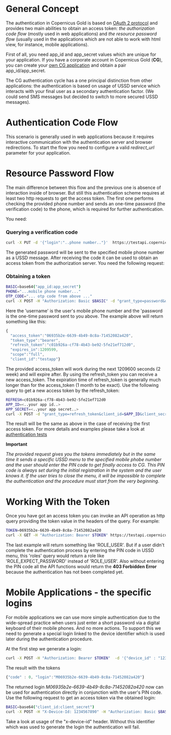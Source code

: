 # General Concept

The authentication in Copernicus Gold is based on [OAuth 2 protocol](https://tools.ietf.org/html/rfc6749) and provides two 
main abilities to obtain an access token: *the authorization code flow* (mostly used in web applications) and 
*the resource password flow* (usually used in the applications which are not able to work with html view, for instance, mobile applications).

First of all, you need app\_id and app\_secret values which are unique for your application. If you have a corporate
account in Copernicus Gold (**CG**), you can create your [own CG application](./applications/registration.md) and obtain a pair app\_id/app\_secret. 

The CG authentication cycle has a one principal distinction from other applications: the authentication 
is based on usage of USSD service which interacts with your final user as a secondary authentication factor.
(We could send SMS messages but decided to switch to more secured USSD messages).

# Authentication Code Flow

This scenario is generally used in web applications because it requires interactive communication with the authentication
server and browser redirections. To start the flow you need to configure a valid *redirect_url* parameter for your application.


# Resource Password Flow

The main difference between this flow and the previous one is absence of interaction inside of browser. But still this
authentication scheme requires at least two http requests to get the access token. The first one performs checking
the provided phone number and sends an one-time password (the verification code) to the phone, which is required for 
further authentication.

You need:

### Querying a verification code
```bash
curl -X PUT -d '{"login":"..phone number.."}'  https://testapi.copernicusgold.com/api/v1/otp
```

The generated password will be sent to the specified mobile phone number as a USSD message. After receiving the code it can be used
to obtain an access token from the authorization server. You need the following request:

### Obtaining a token
```bash
BASIC=base64("app_id:app_secret")
PHONE="...mobile phone number..."
OTP_CODE="... otp code from above ..."
curl -X POST -H "Authorization: Basic $BASIC" -d "grant_type=password&username=$PHONE&password=$OTP_CODE&scope=full" https://testapi.copernicusgold.com/auth/oauth/token
```

Here the 'username' is the user's mobile phone number and the 'password is the one-time password sent to you above. 
The example above will return something like this:

```javascript
{ 
  "access_token":"06935b2e-6639-4b49-8c8a-71452082a420",
  "token_type":"bearer",
  "refresh_token":"c01b926a-cf78-4b43-be92-5fe21ef712d0",
  "expires_in":1209599,
  "scope":"full",
  "client_id":"testapp"}
```

The provided access\_token will work during the next 1209600 seconds (2 week) and will expire after. By using the refresh\_token
you can receive a new access_token. The expiration time of refresh_token is generally much longer than for the 
access\_token (1 month to be exact).
Use the following query to get a new access token by the refresh\_token:

```bash
REFRESH=c01b926a-cf78-4b43-be92-5fe21ef712d0
APP_ID=<..your app id..>
APP_SECRET=<..your app secret..>
curl -X POST -d "grant_type=refresh_token&client_id=$APP_ID&client_secret=$APP_SECRET&refresh_token=$REFRESH" https://testapi.copernicusgold.com/auth/oauth/token
```

The result will be the same as above in the case of receiving the first access token. For more details and examples please take a look
at [authentication tests](../tests/authenticate_test.sh)

**Important**

*The provided request gives you the tokens immediately but in the same time it sends a specific USSD menu to the specified 
mobile phobe number and the user should enter the PIN code to get finally access to CG. 
This PIN code is always set during the initial registration in the system and the user knows it. 
If the user tries to close the menu, it will be impossible to complete the authentication and the procedure must start
from the very beginning*.
 
# Working With the Token

Once you have got an access token you can invoke an API operation as http query providing the token value in the headers of the query. 
For example:
```bash
TOKEN=06935b2e-6639-4b49-8c8a-71452082a420
curl -X GET -H "Authorization: Bearer $TOKEN" https://testapi.copernicusgold.com/api/v1/users/roles
```

The last example will return something like 'ROLE\_USER'. But if a user didn't complete the authentication process 
by entering the PIN code in USSD menu, this 'roles' query would return a role like 'ROLE\_EXPECT_PASSWORD' instead of 'ROLE\_USER'.
Also without entering the PIN code all the API functions would return the **403 Forbidden Error** because the authentication 
has not been completed yet.
 
# Mobile Applications - the specific logins

For mobile applications we can use more simple authentication due to the wide-spread practice when users just enter
a short password via a digital keyboard of their mobile phones. And no more actions. To support this we need to generate
a special login linked to the device identifier which is used later during the authentication procedure.

At the first step we generate a login:

```bash
curl -X POST -H "Authorization: Bearer $TOKEN"  -d '{"device_id" : "1234567890"}' https://testapi.copernicusgold.com/api/v1/logins
```

The result with the tokens
```javascript
{"code" : 0, "login":"M06935b2e-6639-4b49-8c8a-71452082a420"}
```

The returned login *M06935b2e-6639-4b49-8c8a-71452082a420* now can be used for authentication directly in conjunction with
the user's PIN code. Use the following request to get an access token via the obtained login:

```bash
BASIC=base64("client_id:client_secret")
curl -X POST -H "X-Device-Id: 1234567890" -H "Authorization: Basic $BASIC" -d "grant_type=password&username=M06935b2e-6639-4b49-8c8a-71452082a420&password=PIN&scope=full" https://testapi.copernicusgold.com/auth/oauth/token
```

Take a look at usage of the "x-device-id" header. Without this identifier which was used to generate the login
the authentication will fail.
